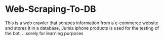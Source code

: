 # Web-Scraping-To-DB
This is a web crawler that scrapes information from a e-commerce website and stores it in a database, Jumia iphone products is used for the testing of the bot, ...sorely for learning purposes
